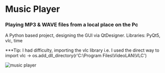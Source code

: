 # Music Player
### Playing MP3 & WAVE files from a local place on the Pc

A Python based project, designing the GUI via QtDesigner. 
Libraries: PyQt5, vlc, time

***Tip: I had difficulty, importing the vlc library i.e. I used the direct way to import vlc → os.add_dll_directory(r'C:\Program Files\VideoLAN\VLC')

![music player](https://github.com/ParnianSrb/Music-Player/assets/82469872/95af2c24-bb89-4e1d-9d9e-a70f69bccee4)

